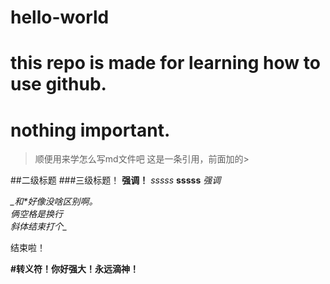 # hello-world
this repo is made for learning how to use github.
========
nothing important.
===========
>顺便用来学怎么写md文件吧
>这是一条引用，前面加的\>  


##二级标题
###三级标题！
__强调！__
*sssss*
**sssss**
_强调_

_\_和*好像没啥区别啊。  
俩空格是换行  
斜体结束打个\__

结束啦！

__#转义符！你好强大！永远滴神！__
